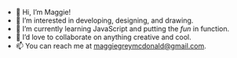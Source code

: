 - 👋 Hi, I’m Maggie!
- 👀 I’m interested in developing, designing, and drawing.
- 🌱 I’m currently learning JavaScript and putting the *fun* in function.
- 💞️ I’d love to collaborate on anything creative and cool.
- 📫 You can reach me at maggiegreymcdonald@gmail.com.

<!---
maggiegreymcd/maggiegreymcd is a ✨ special ✨ repository because its `README.md` (this file) appears on your GitHub profile.
You can click the Preview link to take a look at your changes.
--->
